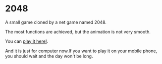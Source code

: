 # 2048
A small game cloned by a net game named 2048.

The most functions are achieved, but the animation is not very  smooth.

You can [play it here!](http://Cherrylipsw.github.io/2048/).

And it is just for computer now.If you want to play it on your mobile phone, you should wait and the day won't be long.
